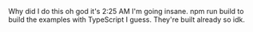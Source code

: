 Why did I do this oh god it's 2:25 AM I'm going insane.
npm run build to build the examples with TypeScript I guess. They're built already so idk.
